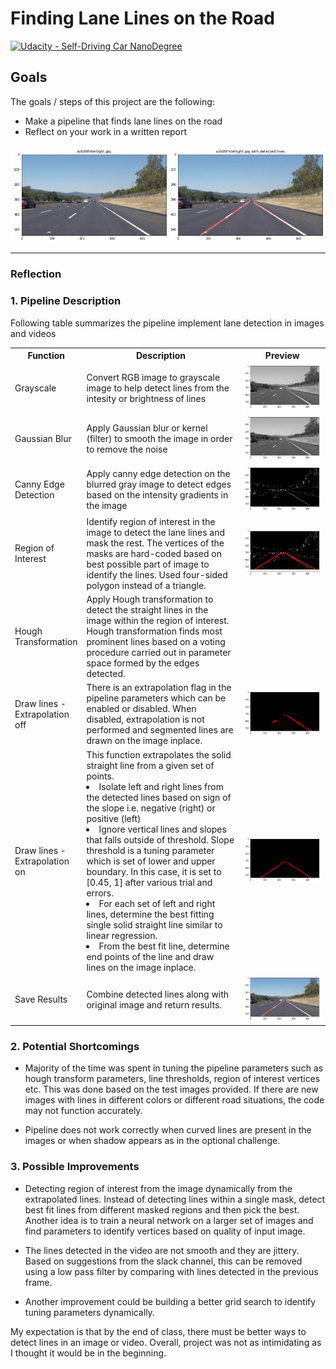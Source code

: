 # **Finding Lane Lines on the Road** 

[![Udacity - Self-Driving Car NanoDegree](https://s3.amazonaws.com/udacity-sdc/github/shield-carnd.svg)](http://www.udacity.com/drive)

Goals
---

The goals / steps of this project are the following:
* Make a pipeline that finds lane lines on the road
* Reflect on your work in a written report

[project_results]: ./examples/readme_solid_white_right.jpg "input and output"
[grayed]: ./examples/solidWhiteRight/grayed.png "grayed"
[blurred]: ./examples/solidWhiteRight/blurred.png "blurred"
[canny]: ./examples/solidWhiteRight/canny.png "canny"
[masked]: ./examples/solidWhiteRight/masked.png "masked"
[segmented_lines]: ./examples/solidWhiteRight/segmented_line.png "segmented lines"
[solid_line]: ./examples/solidWhiteRight/solid_line.png "solid line"
[weighted_image]: ./examples/solidWhiteRight/weigthed.png "weighted image"

![input and output][project_results]

---

### Reflection

### 1. Pipeline Description

Following table summarizes the pipeline implement lane detection in images and videos

<table>
    <tr>
        <th width="10%">Function</th>
        <th width="50%">Description</th>
        <th>Preview</th>
    </tr>
    <tr>
        <td>Grayscale</td>
        <td>Convert RGB image to grayscale image to help detect lines from the intesity or brightness of lines</td>
        <td><img src="./examples/solidWhiteRight/grayed.png" alt="grayed" /></td>
    </tr>
    <tr>
        <td>Gaussian Blur</td>
        <td>Apply Gaussian blur or kernel (filter) to smooth the image in order to remove the noise</td>
        <td><img src="./examples/solidWhiteRight/blurred.png" alt="blurred" /></td>
    </tr>
    <tr>
        <td>Canny Edge Detection</td>
        <td>Apply canny edge detection on the blurred gray image to detect edges based on the intensity gradients in the image</td>
        <td><img src="./examples/solidWhiteRight/canny.png" alt="canny" /></td>
    </tr>
    <tr>
        <td>Region of Interest</td>
        <td>Identify region of interest in the image to detect the lane lines and mask the rest. The vertices of the masks are hard-coded based on best possible part of image to identify the lines. Used four-sided polygon instead of a triangle.</td>
        <td><img src="./examples/solidWhiteRight/masked.png" alt="masked" /></td>
    </tr>
    <tr>
        <td>Hough Transformation</td>
        <td>Apply Hough transformation to detect the straight lines in the image within the region of interest. Hough transformation finds most prominent lines based on a voting procedure carried out in parameter space formed by the edges detected.</td>
        <td></td>
    </tr>
    <tr>
        <td>Draw lines - Extrapolation off</td>
        <td>
            There is an extrapolation flag in the pipeline parameters which can be enabled or disabled. When disabled, extrapolation is not performed and segmented lines are drawn on the image inplace.
        </td>
        <td><img src="./examples/solidWhiteRight/segmented_line.png" alt="segmented_lines" /></td>
    </tr>
    <tr>
        <td>Draw lines - Extrapolation on</td>
        <td>
            This function extrapolates the solid straight line from a given set of points.
            <li>Isolate left and right lines from the detected lines based on sign of the slope i.e. negative (right) or positive (left) </li>
            <li>Ignore vertical lines and slopes that falls outside of threshold. Slope threshold is a tuning parameter which is set of lower and upper boundary. In this case, it is set to [0.45, 1] after various trial and errors.</li>
            <li>For each set of left and right lines, determine the best fitting single solid straight line similar to linear regression.</li>
            <li>From the best fit line, determine end points of the line and draw lines on the image inplace.</li>
        </td>
        <td><img src="./examples/solidWhiteRight/solid_line.png" alt="solid_line" /></td>
    </tr>
    <tr>
        <td>Save Results</td>
        <td>
            Combine detected lines along with original image and return results.
        </td>
        <td><img src="./examples/solidWhiteRight/weighted.png" alt="weighted" /></td>
    </tr>
</table>

### 2. Potential Shortcomings

- Majority of the time was spent in tuning the pipeline parameters such as hough transform parameters, line thresholds, region of interest vertices etc. This was done based on the test images provided. If there are new images with lines in different colors or different road situations, the code may not function accurately.

- Pipeline does not work correctly when curved lines are present in the images or when shadow appears as in the optional challenge.

### 3. Possible Improvements

- Detecting region of interest from the image dynamically from the extrapolated lines. Instead of detecting lines within a single mask, detect best fit lines from different masked regions and then pick the best. Another idea is to train a neural network on a larger set of images and find parameters to identify vertices based on quality of input image.

- The lines detected in the video are not smooth and they are jittery. Based on suggestions from the slack channel, this can be removed using a low pass filter by comparing with lines detected in the previous frame.

- Another improvement could be building a better grid search to identify tuning parameters dynamically.

My expectation is that by the end of class, there must be better ways to detect lines in an image or video. Overall, project was not as intimidating as I thought it would be in the beginning.
